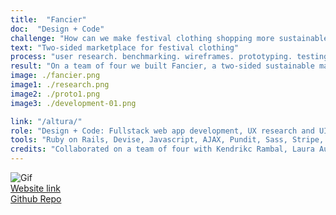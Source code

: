 ```yaml
---
title:  "Fancier"
doc:  "Design + Code"
challenge: "How can we make festival clothing shopping more sustainable, memorable and unique?"
text: "Two-sided marketplace for festival clothing"
process: "user research. benchmarking. wireframes. prototyping. testing. hi fis. iterating. building. We followed a Trello board and presented daily standups"
result: "On a team of four we built Fancier, a two-sided sustainable marketplace for festival outfits. Users are able to buy and sell festival clothing, along with create profiles, favorites, write reviews, see product recommendations and view dashboard to track shipments and purchases. I led the UX design process, while we all collaborated on the development of the Ruby on Rails application."
image: ./fancier.png
image1: ./research.png
image2: ./proto1.png
image3: ./development-01.png

link: "/altura/"
role: "Design + Code: Fullstack web app development, UX research and UI design"
tools: "Ruby on Rails, Devise, Javascript, AJAX, Pundit, Sass, Stripe, PostgreSQL"
credits: "Collaborated on a team of four with Kendrikc Rambal, Laura Aunion and Katy Link during Le Wagon bootcamp"
---
```


![Gif](fancier.gif)
<br>
[Website link](https://www.getfancier.com "www.getfancier.com")
<br>
[Github Repo](https://github.com/themsinglink/FANCIER_APP "https://github.com/themsinglink/FANCIER_APP")

